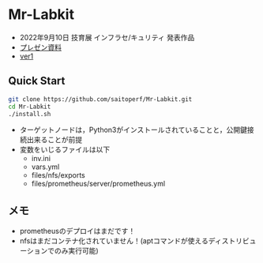 # Mr-Labkit
- 2022年9月10日 技育展 インフラセ/キュリティ 発表作品
- [プレゼン資料](https://docs.google.com/presentation/d/1S5N9mMJPrSEZmwhkFLieLZNFTAQOk1g5)
- [ver1](https://github.com/saitoperf/mini-lab)

## Quick Start
```sh
git clone https://github.com/saitoperf/Mr-Labkit.git
cd Mr-Labkit
./install.sh
```
- ターゲットノードは，Python3がインストールされていることと，公開鍵接続出来ることが前提
- 変数をいじるファイルは以下
    - inv.ini
    - vars.yml
    - files/nfs/exports
    - files/prometheus/server/prometheus.yml


## メモ
- prometheusのデプロイはまだです！
- nfsはまだコンテナ化されていません！(aptコマンドが使えるディストリビューションでのみ実行可能)
